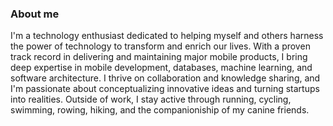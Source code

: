 
### About me

I'm a technology enthusiast dedicated to helping myself and others harness the power of technology to transform and enrich our lives. With a proven track record in delivering and maintaining major mobile products, I bring deep expertise in mobile development, databases, machine learning, and software architecture. I thrive on collaboration and knowledge sharing, and I'm passionate about conceptualizing innovative ideas and turning startups into realities. Outside of work, I stay active through running, cycling, swimming, rowing, hiking, and the companioniship of my canine friends.
